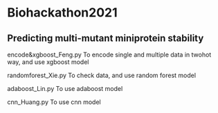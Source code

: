 # Biohackathon2021
## Predicting multi-mutant miniprotein stability


encode&xgboost_Feng.py 
To encode single and multiple data in twohot way, and use xgboost model

randomforest_Xie.py
To check data, and use random forest model

adaboost_Lin.py
To use adaboost model

cnn_Huang.py
To use cnn model

